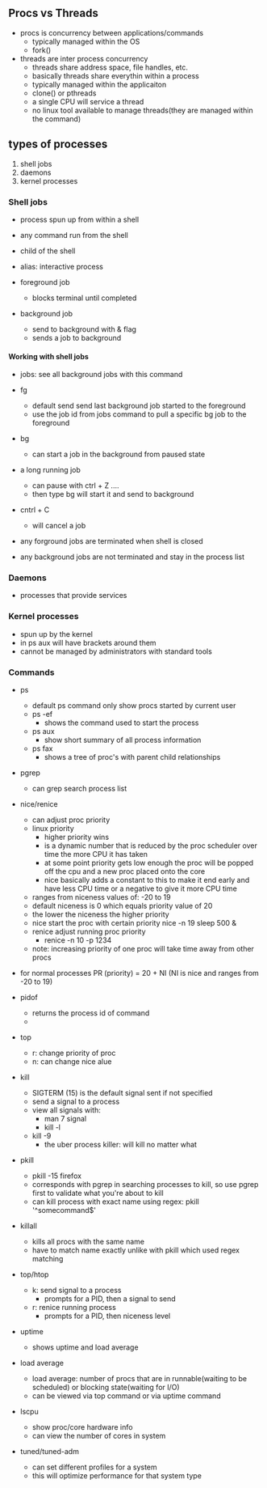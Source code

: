 ## Procs vs Threads

* procs is concurrency between applications/commands
    * typically managed within the OS
    * fork()
* threads are inter process concurrency
    * threads share address space, file handles, etc.
    * basically threads share everythin within a process
    * typically managed within the applicaiton
    * clone() or pthreads
    * a single CPU will service a thread
    * no linux tool available to manage threads(they are managed within the command)


## types of processes

1. shell jobs
1. daemons
1. kernel processes


### Shell jobs
* process spun up from within a shell
* any command run from the shell
* child of the shell
* alias: interactive process

* foreground job
    * blocks terminal until completed
* background job
    * send to background with & flag
    * sends a job to background


#### Working with shell jobs
* jobs: see all background jobs with this command
* fg
    * default send send last background job started to the foreground
    * use the job id from jobs command to pull a specific bg job to the foreground
* bg <jobs id>
    * can start a job in the background from paused state
* a long running job
    *  can pause with ctrl + Z .... 
    * then type bg will start it and send to background
* cntrl + C
    * will cancel a job

* any forground jobs are terminated when shell is closed
* any background jobs are not terminated and stay in the process list


### Daemons
* processes that provide services


### Kernel processes
* spun up by the kernel
* in ps aux will have brackets around them
* cannot be managed by administrators with standard tools




### Commands
* ps
    * default ps command only show procs started by current user
    * ps -ef 
        * shows the command used to start the process
    * ps aux
        * show short summary of all process information
    * ps fax
        * shows a tree of proc's with parent child relationships
* pgrep
    * can grep search process list

* nice/renice
    * can adjust proc priority
    * linux priority 
        * higher priority wins
        * is a dynamic number that is reduced by the proc scheduler over time the more CPU it has taken 
        * at some point priority gets low enough the proc will be popped off the cpu and a new proc placed onto the core
        * nice basically adds a constant to this to make it end early and have less CPU time or a negative to give it more CPU time
    * ranges from niceness values of: -20 to 19
    * default niceness is 0 which equals priority value of 20
    * the lower the niceness the higher priority
    * nice start the proc with certain priority
        nice -n 19 sleep 500 &
    * renice adjust running proc priority
        * renice -n 10 -p 1234
    * note: increasing priority of one proc will take time away from other procs
* for normal processes PR (priority) = 20 + NI (NI is nice and ranges from -20 to 19)

* pidof <command>
    * returns the process id of command 
    * 
* top
    * r: change priority of proc
    * n: can change nice alue

* kill
    * SIGTERM (15) is the default signal sent if not specified
    * send a signal to a process
    * view all signals with: 
        * man 7 signal
        * kill -l
    * kill -9
        * the uber process killer: will kill no matter what
* pkill
    * pkill -15 firefox
    * corresponds with pgrep in searching processes to kill, so use pgrep first to validate what you're about to kill
    * can kill process with exact name using regex: pkill '^somecommand$'
* killall
    * kills all procs with the same name
    * have to match name exactly unlike with pkill which used regex matching

* top/htop
    * k: send signal to a process
        * prompts for a PID, then a signal to send
    * r: renice running process
        * prompts for a PID, then niceness level
* uptime
    * shows uptime and load average

 * load average
    * load average: number of procs that are in runnable(waiting to be scheduled) or blocking state(waiting for I/O)
    * can be viewed via top command or via uptime command

* lscpu
    * show proc/core hardware info
    * can view the number of cores in system

* tuned/tuned-adm
    * can set different profiles for a system
    * this will optimize performance for that system type